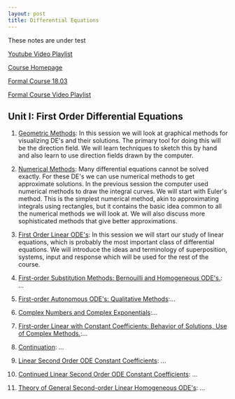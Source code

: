 ```yaml
---
layout: post
title: Differential Equations
---
```

<span class="newthought">These notes</span> are under test

[Youtube Video Playlist](https://www.youtube.com/playlist?list=PLUl4u3cNGP63oTpyxCMLKt_JmB0WtSZfG)

[Course Homepage](https://ocw.mit.edu/resources/res-18-009-learn-differential-equations-up-close-with-gilbert-strang-and-cleve-moler-fall-2015/index.htm)

[Formal Course 18.03](https://ocw.mit.edu/courses/mathematics/18-03sc-differential-equations-fall-2011/index.htm)

[Formal Course Video Playlist](https://www.youtube.com/playlist?list=PLEC88901EBADDD980)

## Unit I: First Order Differential Equations

1. [Geometric Methods](UnitI/geometric_methods): In this session we will look at graphical methods for visualizing DE's and their solutions. The primary tool for doing this will be the direction field. We will learn techniques to sketch this by hand and also learn to use direction fields drawn by the computer.

2. [Numerical Methods](UnitI/numerical_methods): Many differential equations cannot be solved exactly. For these DE's we can use numerical methods to get approximate solutions. In the previous session the computer used numerical methods to draw the integral curves. We will start with Euler's method. This is the simplest numerical method, akin to approximating integrals using rectangles, but it contains the basic idea common to all the numerical methods we will look at. We will also discuss more sophisticated methods that give better approximations.

3. [First Order Linear ODE's](UnitI/first_order_linear_odes): In this session we will start our study of linear equations, which is probably the most important class of differential equations. We will introduce the ideas and terminology of superposition, systems, input and response which will be used for the rest of the course.

4. [First-order Substitution Methods: Bernouilli and Homogeneous ODE's.](UnitI/first_order_substitution_methods): ...

5. [First-order Autonomous ODE's: Qualitative Methods](UnitI/autonomous_ode):...

6. [Complex Numbers and Complex Exponentials](UnitI/complex_numbers_and_complex_exponentials):...

7. [First-order Linear with Constant Coefficients: Behavior of Solutions, Use of Complex Methods.](UnitI/constant_coefficients):... 

8. [Continuation](UnitI/continuation): ...

9. [Linear Second Order ODE Constant Coefficients](UnitI/9_second_order_ode_constant_coefficients): ... 

10. [Continued Linear Second Order ODE Constant Coefficients](UnitI/10_continued_second_order_ode_constant_coefficients): ...

11. [Theory of General Second-order Linear Homogeneous ODE's](UnitI/11_theory_of_second_order_ode): ... 